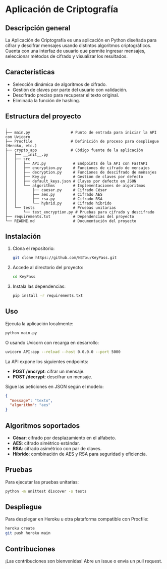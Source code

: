 # Aplicación de Criptografía

## Descripción general

La Aplicación de Criptografía es una aplicación en Python diseñada para cifrar y descifrar mensajes usando distintos algoritmos criptográficos. Cuenta con una interfaz de usuario que permite ingresar mensajes, seleccionar métodos de cifrado y visualizar los resultados.

## Características

- Selección dinámica de algoritmos de cifrado.
- Gestión de claves por parte del usuario con validación.
- Descifrado preciso para recuperar el texto original.
- Eliminada la función de hashing.

## Estructura del proyecto

```plaintext
.
├── main.py                  # Punto de entrada para iniciar la API con Uvicorn
├── Procfile                 # Definición de proceso para despliegue (Heroku, etc.)
├── crypto_app               # Código fuente de la aplicación
│   ├── __init__.py
│   ├── src
│   │   ├── API.py            # Endpoints de la API con FastAPI
│   │   ├── encryption.py     # Funciones de cifrado de mensajes
│   │   ├── decryption.py     # Funciones de descifrado de mensajes
│   │   ├── Key.py            # Gestión de claves por defecto
│   │   ├── default_keys.json # Claves por defecto en JSON
│   │   └── algorithms        # Implementaciones de algoritmos
│   │       ├── caesar.py     # Cifrado César
│   │       ├── aes.py        # Cifrado AES
│   │       ├── rsa.py        # Cifrado RSA
│   │       └── hybrid.py     # Cifrado híbrido
│   └── tests                 # Pruebas unitarias
│       └── test_encryption.py # Pruebas para cifrado y descifrado
├── requirements.txt          # Dependencias del proyecto
└── README.md                 # Documentación del proyecto
```

## Instalación

1. Clona el repositorio:
   ```bash
   git clone https://github.com/N3Txu/KeyPass.git
   ```
2. Accede al directorio del proyecto:
   ```bash
   cd KeyPass
   ```
3. Instala las dependencias:
   ```bash
   pip install -r requirements.txt
   ```

## Uso

Ejecuta la aplicación localmente:

```bash
python main.py
```

O usando Uvicorn con recarga en desarrollo:

```bash
uvicorn API:app --reload --host 0.0.0.0 --port 5000
```

La API expone los siguientes endpoints:

- **POST /encrypt**: cifrar un mensaje.
- **POST /decrypt**: descifrar un mensaje.

Sigue las peticiones en JSON según el modelo:

```json
{
  "message": "texto",
  "algorithm": "aes"
}
```

## Algoritmos soportados

- **César**: cifrado por desplazamiento en el alfabeto.
- **AES**: cifrado simétrico estándar.
- **RSA**: cifrado asimétrico con par de claves.
- **Híbrido**: combinación de AES y RSA para seguridad y eficiencia.

## Pruebas

Para ejecutar las pruebas unitarias:

```bash
python -m unittest discover -s tests
```

## Despliegue

Para desplegar en Heroku u otra plataforma compatible con Procfile:

```bash
heroku create
git push heroku main
```

## Contribuciones

¡Las contribuciones son bienvenidas! Abre un issue o envía un pull request.
